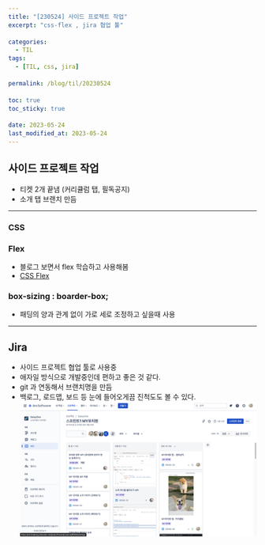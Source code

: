 ```yaml
---
title: "[230524] 사이드 프로젝트 작업"
excerpt: "css-flex , jira 협업 툴"

categories:
  - TIL
tags:
  - [TIL, css, jira]

permalink: /blog/til/20230524

toc: true
toc_sticky: true

date: 2023-05-24
last_modified_at: 2023-05-24
---
```


## 사이드 프로젝트 작업

- 티켓 2개 끝냄 (커리큘럼 탭, 필독공지)
- 소개 탭 브랜치 만듬

---

### CSS

### Flex

- 블로그 보면서 flex 학습하고 사용해봄
- [CSS Flex](https://studiomeal.com/archives/197)

### box-sizing : boarder-box;

- 패딩의 양과 관계 없이 가로 세로 조정하고 싶을때 사용

---

## Jira

- 사이드 프로젝트 협업 툴로 사용중
- 애자일 방식으로 개발중인데 편하고 좋은 것 같다.
- git 과 연동해서 브랜치명을 만듬
- 백로그, 로드맵, 보드 등 눈에 들어오게끔 진척도도 볼 수 있다.
  <br>
  ![Untitled](/assets/images/TIL/230524-1.png)
